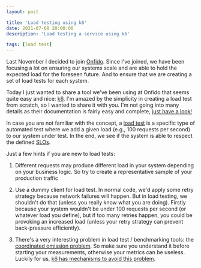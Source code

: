 ```yaml
---
layout: post

title: 'Load testing using k6'
date: 2021-07-08 20:00:00
description: 'Load testing a service using k6'

tags: [load test]
---
```


<span class="dropcap">L</span>ast November I decided to join [Onfido](https://onfido.com/). Since I've joined, we have been focusing a lot on ensuring our systems scale and are able to hold the expected load for the foreseen future. And to ensure that we are creating a set of load tests for each system.

Today I just wanted to share a tool we've been using at Onfido that seems quite easy and nice: [k6](https://k6.io/). I'm amazed by the simplicity in creating a load test from scratch, so I wanted to share it with you. I'm not going into many details as their documentation is fairly easy and complete, [just have a look!](https://k6.io/docs/using-k6/scenarios/executors/constant-arrival-rate/)

In case you are not familiar with the concept, a [load test](https://en.wikipedia.org/wiki/Load_testing) is a specific type of automated test where we add a given load (e.g., 100 requests per second) to our system under test. In the end, we see if the system is able to respect the defined [SLOs](https://cloud.google.com/blog/products/devops-sre/sre-fundamentals-slis-slas-and-slos).

Just a few hints if you are new to load tests:

1. Different requests may produce different load in your system depending on your business logic. So try to create a representative sample of your production traffic

2. Use a dummy client for load test. In normal code, we'd apply some retry strategy because network failures will happen. But in load testing, we shouldn't do that (unless you really know what you are doing). Firstly because your system wouldn't be under 100 requests per second (or whatever load you define), but if too many retries happen, you could be provoking an increased load (unless your retry strategy can prevent back-pressure efficiently).

3. There's a very interesting problem in load test / benchmarking tools: the [coordinated omission problem](http://highscalability.com/blog/2015/10/5/your-load-generator-is-probably-lying-to-you-take-the-red-pi.html). So make sure you understand it before starting your measurements, otherwise your metrics can be useless. Luckily for us, [k6 has mechanisms to avoid this problem](https://community.k6.io/t/is-k6-safe-from-the-coordinated-omission-problem/1484).